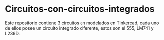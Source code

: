 # Circuitos-con-circuitos-integrados
Este repositorio contiene 3 circuitos en modelados en Tinkercad, cada uno de ellos posee un circuito integrado diferente, estos son el 555, LM741 y L239D.
